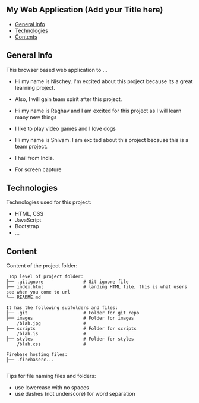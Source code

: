## My Web Application (Add your Title here)

* [General info](#general-info)
* [Technologies](#technologies)
* [Contents](#content)

## General Info
This browser based web application to ...
* Hi my name is Nischey. I'm excited about this project because its a great learning project.
* Also, I will gain team spirit after this project.

* Hi my name is Raghav and I am excited for this project as I will learn many new things
* I like to play video games and I love dogs

* Hi my name is Shivam. I am excited about this project because this is a team project.
* I hail from India.
* For screen capture
	
## Technologies
Technologies used for this project:
* HTML, CSS
* JavaScript
* Bootstrap 
* ...
	
## Content
Content of the project folder:

```
 Top level of project folder: 
├── .gitignore               # Git ignore file
├── index.html               # landing HTML file, this is what users see when you come to url
└── README.md

It has the following subfolders and files:
├── .git                     # Folder for git repo
├── images                   # Folder for images
    /blah.jpg                # 
├── scripts                  # Folder for scripts
    /blah.js                 # 
├── styles                   # Folder for styles
    /blah.css                # 

Firebase hosting files: 
├── .firebaserc...


```

Tips for file naming files and folders:
* use lowercase with no spaces
* use dashes (not underscore) for word separation